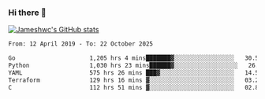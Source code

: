 ### Hi there 👋

[![Jameshwc's GitHub stats](https://github-readme-stats.vercel.app/api?username=jameshwc)](https://github.com/anuraghazra/github-readme-stats)

<!--START_SECTION:waka-->

```txt
From: 12 April 2019 - To: 22 October 2025

Go                     1,205 hrs 4 mins███████▓░░░░░░░░░░░░░░░░░   30.52 %
Python                 1,030 hrs 23 mins██████▓░░░░░░░░░░░░░░░░░░   26.10 %
YAML                   575 hrs 26 mins ███▓░░░░░░░░░░░░░░░░░░░░░   14.58 %
Terraform              129 hrs 16 mins ▓░░░░░░░░░░░░░░░░░░░░░░░░   03.27 %
C                      112 hrs 51 mins ▓░░░░░░░░░░░░░░░░░░░░░░░░   02.86 %
```

<!--END_SECTION:waka-->